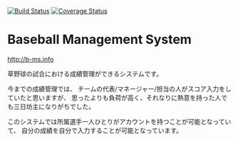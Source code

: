 [![Build Status](https://travis-ci.org/tyoshii/bms.svg?branch=staging)](https://travis-ci.org/tyoshii/bms?branch=staging)
[![Coverage Status](https://coveralls.io/repos/tyoshii/bms/badge.png?branch=staging)](https://coveralls.io/r/tyoshii/bms?branch=staging)

Baseball Management System
==========================

http://b-ms.info

草野球の試合における成績管理ができるシステムです。

今までの成績管理では、
チームの代表/マネージャー/担当の人がスコア入力をしていたと思いますが、
思ったよりも負荷が高く、それなりに熱意を持った人でも三日坊主になりがちでした。

このシステムでは所属選手一人ひとりがアカウントを持つことが可能となっていて、
自分の成績を自分で入力することが可能となっています。
